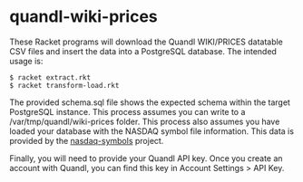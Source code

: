 # quandl-wiki-prices
These Racket programs will download the Quandl WIKI/PRICES datatable CSV files and insert the data into a PostgreSQL database. The intended usage is:

```
$ racket extract.rkt
$ racket transform-load.rkt
```

The provided schema.sql file shows the expected schema within the target PostgreSQL instance. This process assumes you can write to a 
/var/tmp/quandl/wiki-prices folder. This process also assumes you have loaded your database with the NASDAQ symbol file information.
This data is provided by the [nasdaq-symbols](https://github.com/evdubs/nasdaq-symbols) project.

Finally, you will need to provide your Quandl API key. Once you create an account with Quandl, you can find this key in Account Settings > API Key.

